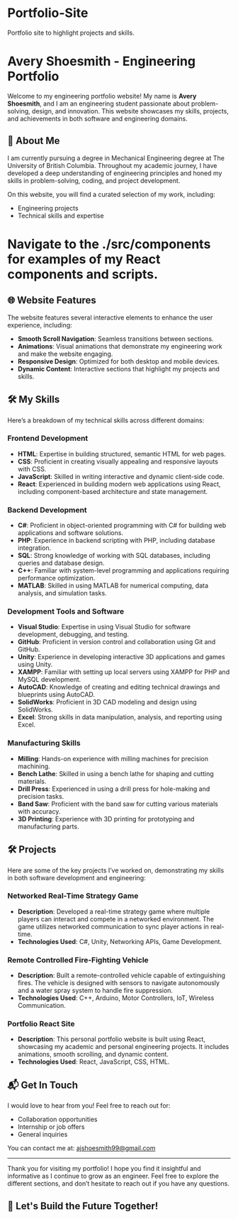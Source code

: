 # Portfolio-Site
 Portfolio site to highlight projects and skills.

# Avery Shoesmith - Engineering Portfolio

Welcome to my engineering portfolio website! My name is **Avery Shoesmith**, and I am an engineering student passionate about problem-solving, design, and innovation. This website showcases my skills, projects, and achievements in both software and engineering domains.

## 🚀 About Me

I am currently pursuing a degree in Mechanical Engineering degree at The University of British Columbia. Throughout my academic journey, I have developed a deep understanding of engineering principles and honed my skills in problem-solving, coding, and project development.

On this website, you will find a curated selection of my work, including:

- Engineering projects
- Technical skills and expertise

# Navigate to the ./src/components for examples of my React components and scripts.

## 🌐 Website Features

The website features several interactive elements to enhance the user experience, including:

- **Smooth Scroll Navigation**: Seamless transitions between sections.
- **Animations**: Visual animations that demonstrate my engineering work and make the website engaging.
- **Responsive Design**: Optimized for both desktop and mobile devices.
- **Dynamic Content**: Interactive sections that highlight my projects and skills.

## 🛠️ My Skills

Here’s a breakdown of my technical skills across different domains:

### Frontend Development
- **HTML**: Expertise in building structured, semantic HTML for web pages.
- **CSS**: Proficient in creating visually appealing and responsive layouts with CSS.
- **JavaScript**: Skilled in writing interactive and dynamic client-side code.
- **React**: Experienced in building modern web applications using React, including component-based architecture and state management.

### Backend Development
- **C#**: Proficient in object-oriented programming with C# for building web applications and software solutions.
- **PHP**: Experience in backend scripting with PHP, including database integration.
- **SQL**: Strong knowledge of working with SQL databases, including queries and database design.
- **C++**: Familiar with system-level programming and applications requiring performance optimization.
- **MATLAB**: Skilled in using MATLAB for numerical computing, data analysis, and simulation tasks.

### Development Tools and Software
- **Visual Studio**: Expertise in using Visual Studio for software development, debugging, and testing.
- **GitHub**: Proficient in version control and collaboration using Git and GitHub.
- **Unity**: Experience in developing interactive 3D applications and games using Unity.
- **XAMPP**: Familiar with setting up local servers using XAMPP for PHP and MySQL development.
- **AutoCAD**: Knowledge of creating and editing technical drawings and blueprints using AutoCAD.
- **SolidWorks**: Proficient in 3D CAD modeling and design using SolidWorks.
- **Excel**: Strong skills in data manipulation, analysis, and reporting using Excel.

### Manufacturing Skills
- **Milling**: Hands-on experience with milling machines for precision machining.
- **Bench Lathe**: Skilled in using a bench lathe for shaping and cutting materials.
- **Drill Press**: Experienced in using a drill press for hole-making and precision tasks.
- **Band Saw**: Proficient with the band saw for cutting various materials with accuracy.
- **3D Printing**: Experience with 3D printing for prototyping and manufacturing parts.

## 🛠️ Projects

Here are some of the key projects I’ve worked on, demonstrating my skills in both software development and engineering:

### **Networked Real-Time Strategy Game**
- **Description**: Developed a real-time strategy game where multiple players can interact and compete in a networked environment. The game utilizes networked communication to sync player actions in real-time.
- **Technologies Used**: C#, Unity, Networking APIs, Game Development.

### **Remote Controlled Fire-Fighting Vehicle**
- **Description**: Built a remote-controlled vehicle capable of extinguishing fires. The vehicle is designed with sensors to navigate autonomously and a water spray system to handle fire suppression.
- **Technologies Used**: C++, Arduino, Motor Controllers, IoT, Wireless Communication.

### **Portfolio React Site**
- **Description**: This personal portfolio website is built using React, showcasing my academic and personal engineering projects. It includes animations, smooth scrolling, and dynamic content.
- **Technologies Used**: React, JavaScript, CSS, HTML.

## 📬 Get In Touch

I would love to hear from you! Feel free to reach out for:

- Collaboration opportunities
- Internship or job offers
- General inquiries

You can contact me at: ajshoesmith99@gmail.com  

---

Thank you for visiting my portfolio! I hope you find it insightful and informative as I continue to grow as an engineer. Feel free to explore the different sections, and don’t hesitate to reach out if you have any questions.

## 🚀 Let's Build the Future Together!

